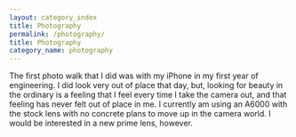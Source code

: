 ```yaml
---
layout: category_index
title: Photography
permalink: /photography/
title: Photography
category_name: photography
---
```


The first photo walk that I did was with my iPhone in my first year of engineering. I did look very
out of place that day, but, looking for beauty in the ordinary is a feeling that I feel every time I 
take the camera out, and that feeling has never felt out of place in me. I currently am using an 
A6000 with the stock lens with no concrete plans to move up in the camera world. I would be 
interested in a new prime lens, however. 

